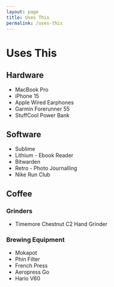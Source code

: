 ```yaml
---
layout: page
title: Uses This
permalink: /uses-this
---
```


# Uses This    


## Hardware

*   MacBook Pro
*   iPhone 15
*   Apple Wired Earphones
*   Garmin Forerunner 55
*   StuffCool Power Bank
    
## Software
    
*   Sublime
*   Lithium - Ebook Reader
*   Bitwarden
*   Retro - Photo Journalling
*   Nike Run Club
    
## Coffee 
### Grinders
    
*   Timemore Chestnut C2 Hand Grinder
    
### Brewing Equipment
    
*   Mokapot
*   Phin Filter
*   French Press
*   Aeropress Go
*   Hario V60
